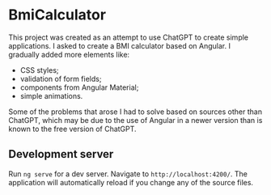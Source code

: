 # BmiCalculator

This project was created as an attempt to use ChatGPT to create simple applications.
I asked to create a BMI calculator based on Angular. 
I gradually added more elements like:
- CSS styles;
- validation of form fields;
- components from Angular Material;
- simple animations.

Some of the problems that arose I had to solve based on sources other than ChatGPT, which may be due to the use of Angular in a newer version than is known to the free version of ChatGPT.

## Development server

Run `ng serve` for a dev server. Navigate to `http://localhost:4200/`. The application will automatically reload if you change any of the source files.
